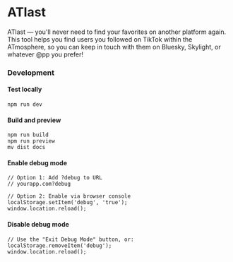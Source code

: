 # ATlast  
ATlast — you'll never need to find your favorites on another platform again. This tool helps you find users you followed on TikTok within the ATmosphere, so you can keep in touch with them on Bluesky, Skylight, or whatever @pp you prefer!  

### Development  

#### Test locally
```
npm run dev
```

#### Build and preview
```
npm run build
npm run preview
mv dist docs
```

#### Enable debug mode
```
// Option 1: Add ?debug to URL
// yourapp.com?debug

// Option 2: Enable via browser console
localStorage.setItem('debug', 'true');
window.location.reload();
```

#### Disable debug mode
```
// Use the "Exit Debug Mode" button, or:
localStorage.removeItem('debug');
window.location.reload();
```